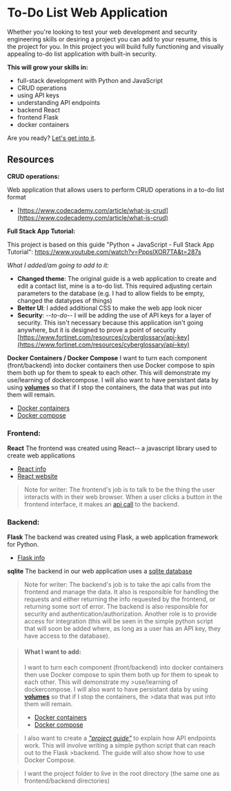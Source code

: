 # To-Do List Web Application

Whether you're looking to test your web development and security engineering skills or desiring a project you can add to your resume, this is the project for you. In this project you will build fully functioning and visually appealing to-do list application with built-in security. 

**This will grow your skills in:**
- full-stack development with Python and JavaScript
- CRUD operations
- using API keys
- understanding API endpoints
- backend React
- frontend Flask
- docker containers 

Are you ready? [Let's get into it](projectguide.py).



## Resources 

**CRUD operations:**
  
Web application that allows users to perform CRUD operations in a to-do list format
  - [https://www.codecademy.com/article/what-is-crud](https://www.codecademy.com/article/what-is-crud)

**Full Stack App Tutorial:**

This project is based on this guide "Python + JavaScript - Full Stack App Tutorial": https://www.youtube.com/watch?v=PppslXOR7TA&t=287s

*What I added/am going to add to it:*
- **Changed theme**: The original guide is a web application to create and edit a contact list, mine is a to-do list. This required adjusting certain parameters to the database (e.g. I had to allow fields to be empty, changed the datatypes of things)
- **Better UI**: I added additional CSS to make the web app look nicer
- **Security**: --*to-do*-- I will be adding the use of API keys for a layer of security. This isn't necessary because this application isn't going anywhere, but it is designed to prove a point of security [https://www.fortinet.com/resources/cyberglossary/api-key](https://www.fortinet.com/resources/cyberglossary/api-key)

**Docker Containers / Docker Compose**
I want to turn each component (front/backend) into docker containers then use Docker compose to spin them both up for them to speak to each other. This will demonstrate my use/learning of dockercompose. I will also want to have persistant data by using [**volumes**](https://docs.docker.com/storage/volumes/) so that if I stop the containers, the data that was put into them will remain.
  - [Docker containers](https://www.docker.com/resources/what-container/)
  - [Docker compose](https://docs.docker.com/compose/)

### Frontend: 
**React**
The frontend was created using React-- a javascript library used to create web applications
- [React info](https://www.w3schools.com/whatis/whatis_react.asp)
- [React website](https://react.dev/)

 
>Note for writer: The frontend's job is to talk to be the thing the user interacts with in their web browser. When a user clicks a button in the frontend interface, it makes an [api call](https://www.cloudflare.com/learning/security/api/what-is-api-call/#:~:text=Application%20programming%20interfaces%20(APIs)%20are,provide%20a%20service%20or%20information.) to the backend.

### Backend:
**Flask** 
The backend was created using Flask, a web application framework for Python.
- [Flask info](https://pythonbasics.org/what-is-flask-python/)

**sqlite**
The backend in our web application uses a [sqlite database](https://www.sqlite.org/)

>Note for writer: The backend's job is to take the api calls from the frontend and manage the data. It also is responsible for handling the requests and either returning the info requested by the frontend, or returning some sort of error. The backend is also responsible for security and authentication/authorization. Another role is to provide access for integration (this will be seen in the simple python script that will soon be added where, as long as a user has an API key, they have access to the database).



>#### What I want to add:
>I want to turn each component (front/backend) into docker containers then use Docker compose to spin them both up for them to speak to each other. This will demonstrate my >use/learning of dockercompose. I will also want to have persistant data by using [**volumes**](https://docs.docker.com/storage/volumes/) so that if I stop the containers, the >data that was put into them will remain.
>  - [Docker containers](https://www.docker.com/resources/what-container/)
>  - [Docker compose](https://docs.docker.com/compose/)
 
>I also want to create a *["project guide"](projectguide.py)* to explain how API endpoints work. This will involve writing a simple python script that can reach out to the Flask >backend. The guide will also show how to use Docker Compose.

>I want the project folder to live in the root directory (the same one as frontend/backend directories)

